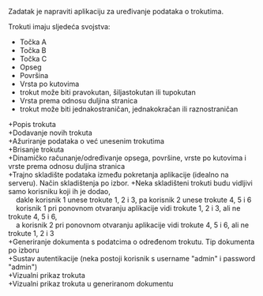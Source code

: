 Zadatak je napraviti aplikaciju za uređivanje podataka o trokutima.

Trokuti imaju sljedeća svojstva:
- Točka A
- Točka B
- Točka C
- Opseg
- Površina
- Vrsta po kutovima
- trokut može biti pravokutan, šiljastokutan ili tupokutan
- Vrsta prema odnosu duljina stranica
- trokut može biti jednakostraničan, jednakokračan ili raznostraničan

+Popis trokuta  
+Dodavanje novih trokuta  
+Ažuriranje podataka o već unesenim trokutima  
+Brisanje trokuta  
+Dinamičko računanje/određivanje opsega, površine, vrste po kutovima i vrste prema odnosu duljina stranica  
+Trajno skladište podataka između pokretanja aplikacije (idealno na serveru). Način skladištenja po izbor.
+Neka skladišteni trokuti budu vidljivi samo korisniku koji ih je dodao,  
&nbsp;&nbsp;&nbsp;&nbsp;dakle korisnik 1 unese trokute 1, 2 i 3, pa korisnik 2 unese trokute 4, 5 i 6  
&nbsp;&nbsp;&nbsp;&nbsp;korisnik 1 pri ponovnom otvaranju aplikacije vidi trokute 1, 2 i 3, ali ne trokute 4, 5 i 6,  
&nbsp;&nbsp;&nbsp;&nbsp;a korisnik 2 pri ponovnom otvaranju aplikacije vidi trokute 4, 5 i 6, ali ne trokute 1, 2 i 3  
+Generiranje dokumenta s podatcima o određenom trokutu. Tip dokumenta po izboru  
+Sustav autentikacije (neka postoji korisnik s username "admin" i password "admin")  
+Vizualni prikaz trokuta  
+Vizualni prikaz trokuta u generiranom dokumentu  

